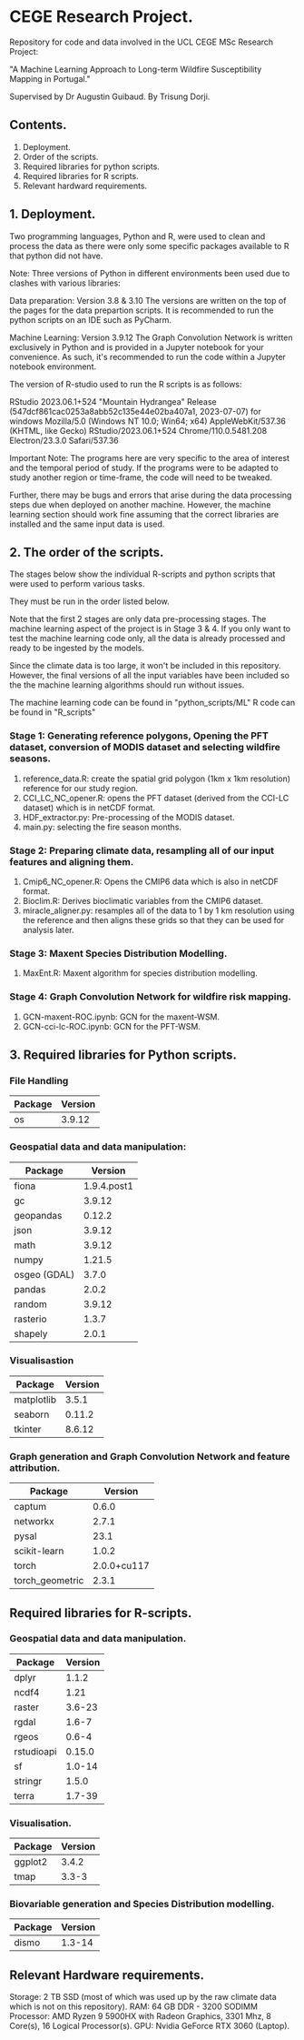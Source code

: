 # CEGE Research Project.

Repository for code and data involved in the UCL CEGE MSc Research Project:

"A Machine Learning Approach to Long-term Wildfire Susceptibility Mapping in Portugal."

Supervised by Dr Augustin Guibaud.
By Trisung Dorji.

## Contents.

1. Deployment.
2. Order of the scripts.
3. Required libraries for python scripts.
4. Required libraries for R scripts.
5. Relevant hardward requirements.

## 1. Deployment.

Two programming languages, Python and R, were used to clean and process the data as there were only some specific packages available to R that python did not have. 

Note: Three versions of Python in different environments been used due to clashes with various libraries:

Data preparation: Version 3.8 & 3.10
The versions are written on the top of the pages for the data prepartion scripts.
It is recommended to run the python scripts on an IDE such as PyCharm.

Machine Learning: Version 3.9.12
The Graph Convolution Network is written exclusively in Python and is provided in a Jupyter notebook for your convenience. As such, it's recommended to run the code within a Jupyter notebook environment.


The version of R-studio used to run the R scripts is as follows:

RStudio 2023.06.1+524 "Mountain Hydrangea" Release (547dcf861cac0253a8abb52c135e44e02ba407a1, 2023-07-07) for windows
Mozilla/5.0 (Windows NT 10.0; Win64; x64) AppleWebKit/537.36 (KHTML, like Gecko) RStudio/2023.06.1+524 Chrome/110.0.5481.208 Electron/23.3.0 Safari/537.36
 
Important Note: 
The programs here are very specific to the area of interest and the temporal period of study.
If the programs were to be adapted to study another region or time-frame,  the code will need to be tweaked. 

Further, there may be bugs and  errors that arise during the data processing steps due when deployed on another machine. However, the machine learning section should work fine assuming that the correct libraries are installed and the same input data is used. 

## 2. The order of the scripts.

The stages below show the individual R-scripts and python scripts that were used to perform various tasks.

They must be run in the order listed below.

Note that the first 2 stages are only data pre-processing stages. The machine learning aspect of the project is in Stage 3 & 4. If you only want to test the machine learning code only, all the data is already processed and ready to be ingested by the models. 

Since the climate data is too large, it won't be included in this repository. However, the final versions of all the input variables have been included so the the machine learning algorithms should run without issues.

The machine learning code can be found in "python_scripts/ML"
R code can be found in "R_scripts"

### Stage 1: Generating reference polygons, Opening the PFT dataset, conversion of MODIS dataset and selecting wildfire seasons.

1. reference_data.R: create the spatial grid polygon (1km x 1km resolution) reference for our study region.
3. CCI_LC_NC_opener.R: opens the PFT dataset (derived from the CCI-LC dataset) which is in netCDF format.
2. HDF_extractor.py: Pre-processing of the MODIS dataset.
3. main.py: selecting the fire season months.

### Stage 2: Preparing climate data, resampling all of our input features and aligning them.

1. Cmip6_NC_opener.R: Opens the CMIP6 data which is also in netCDF format.
2. Bioclim.R: Derives bioclimatic variables from the CMIP6 dataset.
3. miracle_aligner.py: resamples all of the data to 1 by 1 km resolution using the reference and then aligns these grids so that they can be used for analysis later. 

### Stage 3: Maxent Species Distribution Modelling.

1. MaxEnt.R: Maxent algorithm for species distribution modelling.

### Stage 4: Graph Convolution Network for wildfire risk mapping.

1. GCN-maxent-ROC.ipynb: GCN for the maxent-WSM.
2. GCN-cci-lc-ROC.ipynb: GCN for the PFT-WSM.


## 3. Required libraries for Python scripts.

### File Handling 
| Package | Version | 
| -------- | -------------------------- |
|os| 3.9.12 |

### Geospatial data and data manipulation:

| Package | Version | 
| -------- | -------------------------- |
|fiona| 1.9.4.post1 |
|gc| 3.9.12 |
|geopandas| 0.12.2 |
|json| 3.9.12 |
|math| 3.9.12 |
|numpy| 1.21.5 |
|osgeo (GDAL) | 3.7.0 |
|pandas| 2.0.2 |
|random | 3.9.12 |
|rasterio| 1.3.7 |
|shapely| 2.0.1 |

### Visualisastion

| Package | Version | 
| -------- | -------------------------- |
|matplotlib | 3.5.1 |
|seaborn | 0.11.2 |
|tkinter | 8.6.12 |

### Graph generation and Graph Convolution Network and feature attribution.

| Package | Version | 
| -------- | -------------------------- |
|captum | 0.6.0 |
|networkx | 2.7.1 |
|pysal | 23.1 |
|scikit-learn | 1.0.2 |
|torch | 2.0.0+cu117 |
|torch_geometric | 2.3.1 |


## Required libraries for R-scripts.

### Geospatial data and data manipulation.

| Package | Version | 
| -------- | -------------------------- |
|dplyr| 1.1.2 |
|ncdf4| 1.21 |
|raster| 3.6-23 |
|rgdal| 1.6-7 |
|rgeos| 0.6-4 |
|rstudioapi| 0.15.0 |
|sf| 1.0-14 |
|stringr| 1.5.0 |
|terra| 1.7-39 |


### Visualisation. 
| Package | Version | 
| -------- | -------------------------- |
|ggplot2| 3.4.2 |
|tmap| 3.3-3 |


### Biovariable generation and Species Distribution modelling.

| Package | Version | 
| -------- | -------------------------- |
|dismo| 1.3-14 |


## Relevant Hardware requirements.

Storage: 2 TB SSD (most of which was used up by the raw climate data which is not on this repository).
RAM: 64 GB DDR - 3200 SODIMM 
Processor: AMD Ryzen 9 5900HX with Radeon Graphics, 3301 Mhz, 8 Core(s), 16 Logical Processor(s).
GPU: Nvidia GeForce RTX 3060 (Laptop).














